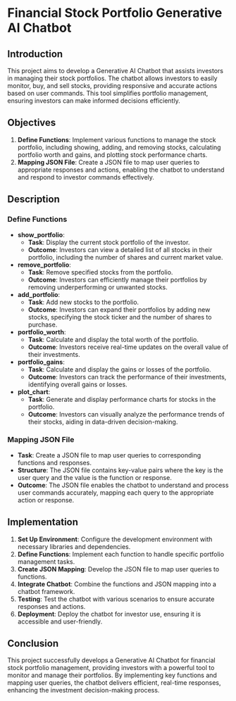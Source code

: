 # Financial Stock Portfolio Generative AI Chatbot

## Introduction
This project aims to develop a Generative AI Chatbot that assists investors in managing their stock portfolios. The chatbot allows investors to easily monitor, buy, and sell stocks, providing responsive and accurate actions based on user commands. This tool simplifies portfolio management, ensuring investors can make informed decisions efficiently.

## Objectives
1. **Define Functions**: Implement various functions to manage the stock portfolio, including showing, adding, and removing stocks, calculating portfolio worth and gains, and plotting stock performance charts.
2. **Mapping JSON File**: Create a JSON file to map user queries to appropriate responses and actions, enabling the chatbot to understand and respond to investor commands effectively.

## Description

### Define Functions
- **show_portfolio**:
  - **Task**: Display the current stock portfolio of the investor.
  - **Outcome**: Investors can view a detailed list of all stocks in their portfolio, including the number of shares and current market value.
- **remove_portfolio**:
  - **Task**: Remove specified stocks from the portfolio.
  - **Outcome**: Investors can efficiently manage their portfolios by removing underperforming or unwanted stocks.
- **add_portfolio**:
  - **Task**: Add new stocks to the portfolio.
  - **Outcome**: Investors can expand their portfolios by adding new stocks, specifying the stock ticker and the number of shares to purchase.
- **portfolio_worth**:
  - **Task**: Calculate and display the total worth of the portfolio.
  - **Outcome**: Investors receive real-time updates on the overall value of their investments.
- **portfolio_gains**:
  - **Task**: Calculate and display the gains or losses of the portfolio.
  - **Outcome**: Investors can track the performance of their investments, identifying overall gains or losses.
- **plot_chart**:
  - **Task**: Generate and display performance charts for stocks in the portfolio.
  - **Outcome**: Investors can visually analyze the performance trends of their stocks, aiding in data-driven decision-making.

### Mapping JSON File
- **Task**: Create a JSON file to map user queries to corresponding functions and responses.
- **Structure**: The JSON file contains key-value pairs where the key is the user query and the value is the function or response.
- **Outcome**: The JSON file enables the chatbot to understand and process user commands accurately, mapping each query to the appropriate action or response.

## Implementation
1. **Set Up Environment**: Configure the development environment with necessary libraries and dependencies.
2. **Define Functions**: Implement each function to handle specific portfolio management tasks.
3. **Create JSON Mapping**: Develop the JSON file to map user queries to functions.
4. **Integrate Chatbot**: Combine the functions and JSON mapping into a chatbot framework.
5. **Testing**: Test the chatbot with various scenarios to ensure accurate responses and actions.
6. **Deployment**: Deploy the chatbot for investor use, ensuring it is accessible and user-friendly.

## Conclusion
This project successfully develops a Generative AI Chatbot for financial stock portfolio management, providing investors with a powerful tool to monitor and manage their portfolios. By implementing key functions and mapping user queries, the chatbot delivers efficient, real-time responses, enhancing the investment decision-making process.
